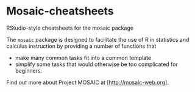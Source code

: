 # Mosaic-cheatsheets
RStudio-style cheatsheets for the mosaic package

The `mosaic` package is designed to facilitate the use of R in statistics and calculus instruction by providing a number of functions that 
* make many common tasks fit into a common template
* simplify some tasks that would otherwise be too complicated for beginners.

Find out more about Project MOSAIC at [http://mosaic-web.org].

  
